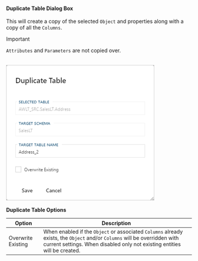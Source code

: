 #### Duplicate Table Dialog Box  

This will create a copy of the selected `Object` and properties along with a copy of all the `Columns`.  

> [!IMPORTANT]
> `Attributes` and `Parameters` are not copied over.

<br/>
<img 
    src="images/bimlflex-app-dialog-duplicate-table.png" 
    class="border-image image-width-100" 
    style="border: 1px solid #CCC;" 
    title="Duplicate Table Dialog Box" 
/>

**Duplicate Table Options**

|Option|Description|
|-|-|
|Overwrite Existing|When enabled if the `Object` or associated `Columns` already exists, the `Object` and/or `Columns` will be overridden with current settings.  When disabled only not existing entities will be created.|
